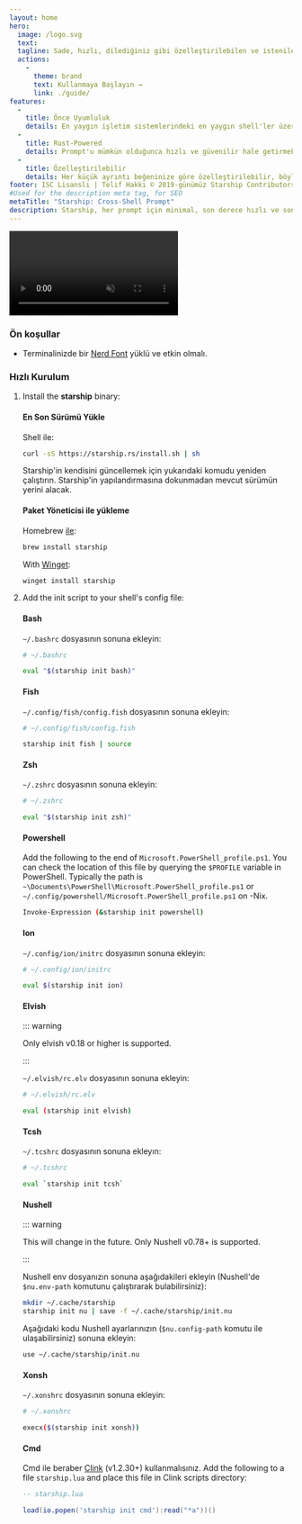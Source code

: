 ```yaml
---
layout: home
hero:
  image: /logo.svg
  text:
  tagline: Sade, hızlı, dilediğiniz gibi özelleştirilebilen ve istenilen shell'de kullanılabilen prompt!
  actions:
    - 
      theme: brand
      text: Kullanmaya Başlayın →
      link: ./guide/
features:
  - 
    title: Önce Uyumluluk
    details: En yaygın işletim sistemlerindeki en yaygın shell'ler üzerinde çalışır. Use it everywhere!
  - 
    title: Rust-Powered
    details: Prompt'u mümkün olduğunca hızlı ve güvenilir hale getirmek için sınıfının en iyisi Rust hızını ve güvenliğini sağlar.
  - 
    title: Özelleştirilebilir
    details: Her küçük ayrıntı beğeninize göre özelleştirilebilir, böylece bu prompt'u istediğiniz kadar minimal veya zengin özelliklere sahip hale getirirsiniz.
footer: ISC Lisanslı | Telif Hakkı © 2019-günümüz Starship Contributors
#Used for the description meta tag, for SEO
metaTitle: "Starship: Cross-Shell Prompt"
description: Starship, her prompt için minimal, son derece hızlı ve son derece özelleştirilebilir bir shelldir! Şık ve minimal kalırken ihtiyacınız olan bilgileri gösterir. Bash, Fish, ZSH, Ion, Tcsh, Elvish, Nu, Xonsh, Cmd ve PowerShell için hızlı kurulum mevcuttur.
---
```


<script setup>
import { onMounted } from 'vue'

onMounted(() => {
  const urlParams = new URLSearchParams(window.location.search)
  if (urlParams.has('uwu') || urlParams.has('kawaii')) {
    const img = document.querySelector('.VPHero .VPImage.image-src')
    img.classList.add('uwu')
    img.src = '/logo-uwu.png'
    img.alt = 'Kawaii Starship Logo by @sawaratsuki1004'
  }
})
</script>

<video class="demo-video" muted autoplay loop playsinline>
  <source src="/demo.webm" type="video/webm">
  <source src="/demo.mp4" type="video/mp4">
</video>

### Ön koşullar

- Terminalinizde bir [Nerd Font](https://www.nerdfonts.com/) yüklü ve etkin olmalı.

### Hızlı Kurulum

1. Install the **starship** binary:


   #### En Son Sürümü Yükle

   Shell ile:

   ```sh
   curl -sS https://starship.rs/install.sh | sh
   ```

   Starship'in kendisini güncellemek için yukarıdaki komudu yeniden çalıştırın. Starship'in yapılandırmasına dokunmadan mevcut sürümün yerini alacak.


   #### Paket Yöneticisi ile yükleme

   Homebrew [ile](https://brew.sh/):

   ```sh
   brew install starship
   ```

   With [Winget](https://github.com/microsoft/winget-cli):

   ```powershell
   winget install starship
   ```

1. Add the init script to your shell's config file:


   #### Bash

   `~/.bashrc` dosyasının sonuna ekleyin:

   ```sh
   # ~/.bashrc

   eval "$(starship init bash)"
   ```


   #### Fish

   `~/.config/fish/config.fish` dosyasının sonuna ekleyin:

   ```sh
   # ~/.config/fish/config.fish

   starship init fish | source
   ```


   #### Zsh

   `~/.zshrc` dosyasının sonuna ekleyin:

   ```sh
   # ~/.zshrc

   eval "$(starship init zsh)"
   ```


   #### Powershell

   Add the following to the end of `Microsoft.PowerShell_profile.ps1`. You can check the location of this file by querying the `$PROFILE` variable in PowerShell. Typically the path is `~\Documents\PowerShell\Microsoft.PowerShell_profile.ps1` or `~/.config/powershell/Microsoft.PowerShell_profile.ps1` on -Nix.

   ```sh
   Invoke-Expression (&starship init powershell)
   ```


   #### Ion

   `~/.config/ion/initrc` dosyasının sonuna ekleyin:

   ```sh
   # ~/.config/ion/initrc

   eval $(starship init ion)
   ```


   #### Elvish

   ::: warning

   Only elvish v0.18 or higher is supported.

   :::

   `~/.elvish/rc.elv` dosyasının sonuna ekleyin:

   ```sh
   # ~/.elvish/rc.elv

   eval (starship init elvish)
   ```


   #### Tcsh

   `~/.tcshrc` dosyasının sonuna ekleyın:

   ```sh
   # ~/.tcshrc

   eval `starship init tcsh`
   ```


   #### Nushell

   ::: warning

   This will change in the future. Only Nushell v0.78+ is supported.

   :::

   Nushell env dosyanızın sonuna aşağıdakileri ekleyin (Nushell'de `$nu.env-path` komutunu çalıştırarak bulabilirsiniz):

   ```sh
   mkdir ~/.cache/starship
   starship init nu | save -f ~/.cache/starship/init.nu
   ```

   Aşağıdaki kodu Nushell ayarlarınızın (`$nu.config-path` komutu ile ulaşabilirsiniz) sonuna ekleyin:

   ```sh
   use ~/.cache/starship/init.nu
   ```


   #### Xonsh

   `~/.xonshrc` dosyasının sonuna ekleyin:

   ```sh
   # ~/.xonshrc

   execx($(starship init xonsh))
   ```


   #### Cmd

   Cmd ile beraber [Clink](https://chrisant996.github.io/clink/clink.html) (v1.2.30+) kullanmalısınız. Add the following to a file `starship.lua` and place this file in Clink scripts directory:

   ```lua
   -- starship.lua

   load(io.popen('starship init cmd'):read("*a"))()
   ```
